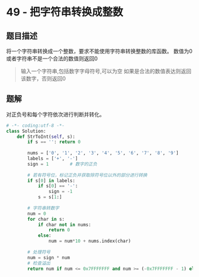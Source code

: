 # 49 - 把字符串转换成整数

## 题目描述
将一个字符串转换成一个整数，要求不能使用字符串转换整数的库函数。 数值为0或者字符串不是一个合法的数值则返回0

>输入一个字符串,包括数字字母符号,可以为空
如果是合法的数值表达则返回该数字，否则返回0

## 题解
对正负号和每个字符依次进行判断并转化。
```python
# -*- coding:utf-8 -*-
class Solution:
    def StrToInt(self, s):
        if s == '': return 0
 
        nums = ['0', '1', '2', '3', '4', '5', '6', '7', '8', '9']
        labels = ['+', '-']
        sign = 1        # 数字的正负
 
        # 若有符号位，标记正负并获取除符号位以外的部分进行转换
        if s[0] in labels:
            if s[0] == '-':
                sign = -1
            s = s[1:]
 
        # 字符串转数字
        num = 0
        for char in s:
            if char not in nums:
                return 0
            else:
                num = num*10 + nums.index(char)
 
        # 处理符号
        num = sign * num
        # 检查溢出
        return num if num <= 0x7FFFFFFF and num >= (-0x7FFFFFFF - 1) else 0
```